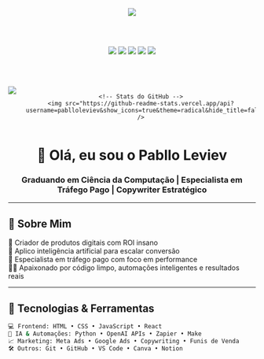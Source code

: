<div align="center">
  <img src="https://img.shields.io/badge/GitHubStats-by%20PablloLeviev-black?style=for-the-badge&logo=github" />
  
  <br><br>

  <img src="https://img.shields.io/badge/ROI-1000%25%2B-orange?style=for-the-badge&logo=fire" />
  <img src="https://img.shields.io/badge/TráfegoPago-Expert-blueviolet?style=for-the-badge&logo=googleads" />
  <img src="https://img.shields.io/badge/IA%20Aplicada-Conversão%20Real-brightgreen?style=for-the-badge&logo=openai" />
  <img src="https://img.shields.io/badge/Copywriter%20Estratégico-Mentalidade%20de%20Venda-critical?style=for-the-badge&logo=target" />
  <img src="https://img.shields.io/badge/Projetos%20Digitais-7%2B%20Lançamentos-yellow?style=for-the-badge&logo=rocket" />

  <br><br>

  <div style="display: flex; justify-content: center; gap: 20px;">
    <!-- Linguagens mais usadas -->
    <img src="https://github-readme-stats.vercel.app/api/top-langs/?username=pablloleviev&langs_count=5&theme=radical&hide=jupyter%20notebook&layout=compact" />
    
    <!-- Stats do GitHub -->
    <img src="https://github-readme-stats.vercel.app/api?username=pablloleviev&show_icons=true&theme=radical&hide_title=false&custom_title=Pabllo%20Leviev%20Stats&hide=prs" />
  </div>
</div>



<h1 align="center">👋 Olá, eu sou o Pabllo Leviev</h1>
<h3 align="center">Graduando em Ciência da Computação | Especialista em Tráfego Pago | Copywriter Estratégico</h3>

---

## 🎯 Sobre Mim

🚀 Criador de produtos digitais com ROI insano  
🧠 Aplico inteligência artificial para escalar conversão  
🎯 Especialista em tráfego pago com foco em performance  
👨‍💻 Apaixonado por código limpo, automações inteligentes e resultados reais  

---

## 🧩 Tecnologias & Ferramentas

```bash
💻 Frontend: HTML • CSS • JavaScript • React  
🧠 IA & Automações: Python • OpenAI APIs • Zapier • Make  
📈 Marketing: Meta Ads • Google Ads • Copywriting • Funis de Venda  
🛠️ Outros: Git • GitHub • VS Code • Canva • Notion

